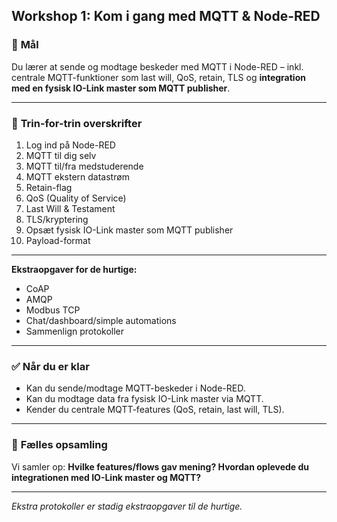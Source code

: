 ## Workshop 1: Kom i gang med MQTT & Node-RED

### 🌟 **Mål**

Du lærer at sende og modtage beskeder med MQTT i Node-RED – inkl. centrale MQTT-funktioner som last will, QoS, retain, TLS og **integration med en fysisk IO-Link master som MQTT publisher**.

---

### 🚦 **Trin-for-trin overskrifter**

1. Log ind på Node-RED
2. MQTT til dig selv
3. MQTT til/fra medstuderende
4. MQTT ekstern datastrøm
5. Retain-flag
6. QoS (Quality of Service)
7. Last Will & Testament
8. TLS/kryptering
9. Opsæt fysisk IO-Link master som MQTT publisher
10. Payload-format

---

**Ekstraopgaver for de hurtige:**

* CoAP
* AMQP
* Modbus TCP
* Chat/dashboard/simple automations
* Sammenlign protokoller

---

### ✅ **Når du er klar**

* Kan du sende/modtage MQTT-beskeder i Node-RED.
* Kan du modtage data fra fysisk IO-Link master via MQTT.
* Kender du centrale MQTT-features (QoS, retain, last will, TLS).

---

### 🔄 **Fælles opsamling**

Vi samler op:
**Hvilke features/flows gav mening? Hvordan oplevede du integrationen med IO-Link master og MQTT?**

---

*Ekstra protokoller er stadig ekstraopgaver til de hurtige.*
